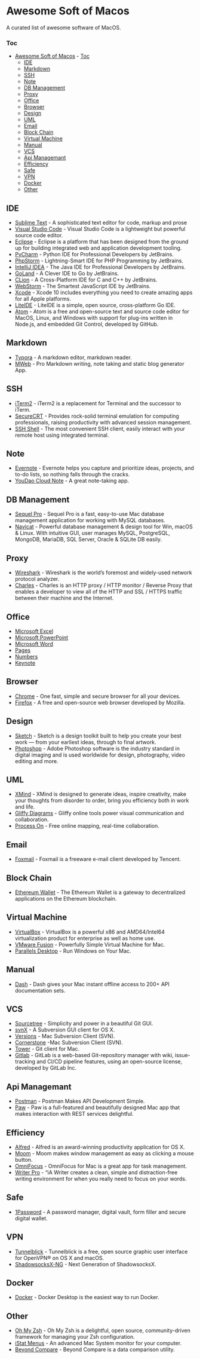 # Awesome Soft of Macos

A curated list of awesome software of MacOS.

### Toc
- [Awesome Soft of Macos](#awesome-soft-of-macos)
        - [Toc](#toc)
    - [IDE](#ide)
    - [Markdown](#markdown)
    - [SSH](#ssh)
    - [Note](#note)
    - [DB Management](#db-management)
    - [Proxy](#proxy)
    - [Office](#office)
    - [Browser](#browser)
    - [Design](#design)
    - [UML](#uml)
    - [Email](#email)
    - [Block Chain](#block-chain)
    - [Virtual Machine](#virtual-machine)
    - [Manual](#manual)
    - [VCS](#vcs)
    - [Api Managemant](#api-managemant)
    - [Efficiency](#efficiency)
    - [Safe](#safe)
    - [VPN](#vpn)
    - [Docker](#docker)
    - [Other](#other)


## IDE
* [Sublime Text](https://www.sublimetext.com/) - A sophisticated text editor for code, markup and prose
* [Visual Studio Code](https://code.visualstudio.com/) - Visual Studio Code is a lightweight but powerful source code editor.
* [Eclipse](https://www.eclipse.org/) - Eclipse is a platform that has been designed from the ground up for building integrated web and application development tooling.
* [PyCharm](https://www.jetbrains.com/pycharm/) - Python IDE for Professional Developers by JetBrains.
* [PhpStorm]() - Lightning-Smart IDE for PHP Programming by JetBrains. 
* [IntelliJ IDEA](https://www.jetbrains.com/idea/) - The Java IDE for Professional Developers by JetBrains.
* [GoLand](https://www.jetbrains.com/go/) - A Clever IDE to Go by JetBrains.
* [CLion](https://www.jetbrains.com/clion/) - A Cross-Platform IDE for C and C++ by JetBrains.
* [WebStorm](https://www.jetbrains.com/webstorm/) - The Smartest JavaScript IDE by JetBrains.
* [Xcode](https://developer.apple.com/xcode/) - Xcode 10 includes everything you need to create amazing apps for all Apple platforms.
* [LiteIDE](https://github.com/visualfc/liteide) - LiteIDE is a simple, open source, cross-platform Go IDE.
* [Atom](https://atom.io/) - Atom is a free and open-source text and source code editor for MacOS, Linux, and Windows with support for plug-ins written in Node.js, and embedded Git Control, developed by GitHub.

## Markdown
* [Typora](https://typora.io/) - A markdown editor, markdown reader.
* [MWeb](https://www.mweb.im/) - Pro Markdown writing, note taking and static blog generator App.

## SSH
* [iTerm2](https://www.sublimetext.com/) - iTerm2 is a replacement for Terminal and the successor to iTerm.
* [SecureCRT](https://www.vandyke.com/products/securecrt/) - Provides rock-solid terminal emulation for computing professionals, raising productivity with advanced session management.
* [SSH Shell](https://codinn.com/products/ssh-shell/) - The most convenient SSH client, easily interact with your remote host using integrated terminal.

## Note
* [Evernote](https://evernote.com/) - Evernote helps you capture and prioritize ideas, projects, and to-do lists, so nothing falls through the cracks.
* [YouDao Cloud Note](https://note.youdao.com/) - A great note-taking app.

## DB Management
 * [Sequel Pro](https://www.sequelpro.com/) - Sequel Pro is a fast, easy-to-use Mac database management application for working with MySQL databases.
 * [Navicat](https://www.navicat.com/) - Powerful database management & design tool for Win, macOS & Linux. With intuitive GUI, user manages MySQL, PostgreSQL, MongoDB, MariaDB, SQL Server, Oracle & SQLite DB easily.

## Proxy
* [Wireshark](https://www.wireshark.org/) - Wireshark is the world’s foremost and widely-used network protocol analyzer. 
* [Charles](https://www.charlesproxy.com/) - Charles is an HTTP proxy / HTTP monitor / Reverse Proxy that enables a developer to view all of the HTTP and SSL / HTTPS traffic between their machine and the Internet. 

## Office
* [Microsoft Excel](https://products.office.com/en-us/excel)
* [Microsoft PowerPoint](https://products.office.com/en-us/powerpoint)
* [Microsoft Word](https://products.office.com/en-us/word)
* [Pages](https://www.apple.com/pages/)
* [Numbers](https://www.apple.com/numbers/)
* [Keynote](https://www.apple.com/keynote/)

## Browser
* [Chrome](https://www.google.com/chrome/) - One fast, simple and secure browser for all your devices.
* [Firefox](https://www.mozilla.org/en-US/firefox/) - A free and open-source web browser developed by Mozilla.

## Design
* [Sketch](https://www.sketchapp.com/) - Sketch is a design toolkit built to help you create your best work — from your earliest ideas, through to final artwork.
* [Photoshop](https://www.photoshop.com/) - Adobe Photoshop software is the industry standard in digital imaging and is used worldwide for design, photography, video editing and more.

## UML
* [XMind](https://www.xmind.net/) - XMind is designed to generate ideas, inspire creativity, make your thoughts from disorder to order, bring you efficiency both in work and life.
* [Gliffy Diagrams](https://www.gliffy.com/) - Gliffy online tools power visual communication and collaboration.
* [Process On](https://www.processon.com/) - Free online mapping, real-time collaboration.

## Email
* [Foxmail](https://www.foxmail.com/mac/en/) - Foxmail is a freeware e-mail client developed by Tencent. 

## Block Chain
* [Ethereum Wallet](https://www.ethereum.org/) - The Ethereum Wallet is a gateway to decentralized applications on the Ethereum blockchain.

## Virtual Machine
* [VirtualBox](https://www.virtualbox.org/) - VirtualBox is a powerful x86 and AMD64/Intel64 virtualization product for enterprise as well as home use.
* [VMware Fusion](https://www.vmware.com/products/fusion.html) - Powerfully Simple Virtual Machine for Mac.
* [Parallels Desktop](https://www.parallels.com/products/desktop/) - Run Windows on Your Mac.


## Manual
* [Dash](https://kapeli.com/dash) - Dash gives your Mac instant offline access to 200+ API documentation sets.

## VCS
* [Sourcetree](https://www.sourcetreeapp.com/) - Simplicity and power in a beautiful Git GUI.
* [svnX](https://subversion.assembla.com/svn/svnx/html/Downloads.html) - A Subversion GUI client for OS X.
* [Versions](https://versionsapp.com/) - Mac Subversion Client (SVN).
* [Cornerstone](https://cornerstone.assembla.com/) -Mac Subversion Client (SVN).
* [Tower](https://www.git-tower.com/mac) - Git client for Mac.
* [Gitlab](https://about.gitlab.com/) - GitLab is a web-based Git-repository manager with wiki, issue-tracking and CI/CD pipeline features, using an open-source license, developed by GitLab Inc.
  
## Api Managemant
* [Postman](https://www.getpostman.com/) - Postman Makes API Development Simple.
* [Paw](https://paw.cloud/) - Paw is a full-featured and beautifully designed Mac app that makes interaction with REST services delightful.

## Efficiency
* [Alfred](https://www.macupdate.com/app/mac/34344/alfred) - Alfred is an award-winning productivity application for OS X. 
* [Moom](https://manytricks.com/moom/) - Moom makes window management as easy as clicking a mouse button.
* [OmniFocus](https://www.omnigroup.com/omnifocus/) - OmniFocus for Mac is a great app for task management.
* [Writer Pro](https://ia.net/writer) - “iA Writer creates a clean, simple and distraction-free writing environment for when you really need to focus on your words.

## Safe
* [1Password](https://1password.com/) - A password manager, digital vault, form filler and secure digital wallet.

## VPN
* [Tunnelblick](https://tunnelblick.net/) -  Tunnelblick is a free, open source graphic user interface for OpenVPN® on OS X and macOS.
* [ShadowsocksX-NG](https://github.com/shadowsocks/ShadowsocksX-NG) - Next Generation of ShadowsocksX.
  
## Docker
* [Docker](https://www.docker.com/products/docker-desktop) - Docker Desktop is the easiest way to run Docker.

## Other
* [Oh My Zsh](https://ohmyz.sh/) - Oh My Zsh is a delightful, open source, community-driven framework for managing your Zsh configuration.
* [iStat Menus](https://bjango.com/mac/istatmenus/) - An advanced Mac System monitor for your computer.
* [Beyond Compare](https://www.scootersoftware.com/) - Beyond Compare is a data comparison utility. 

